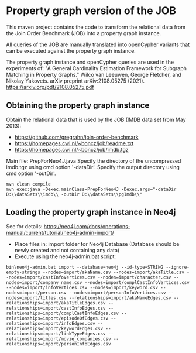 # Property graph version of the JOB

This maven project contains the code to transform the relational data from the Join Order Benchmark (JOB)
into a property graph instance.

All queries of the JOB are manually translated into openCypher variants
that can be executed against the property graph instance.

The property graph instance and openCypher queries are used in the experiments of:
"A General Cardinality Estimation Framework for Subgraph Matching in Property Graphs."
Wilco van Leeuwen, George Fletcher, and Nikolay Yakovets.
arXiv preprint arXiv:2108.05275 (2021).
https://arxiv.org/pdf/2108.05275.pdf


## Obtaining the property graph instance
Obtain the relational data that is used by the JOB (IMDB data set from May 2013):
 - https://github.com/gregrahn/join-order-benchmark
 - https://homepages.cwi.nl/~boncz/job/readme.txt
 - https://homepages.cwi.nl/~boncz/job/imdb.tgz

Main file: PrepForNeo4J.java
Specify the directory of the uncompressed imdb.tgz using cmd option '-dataDir'.
Specify the output directory using cmd option '-outDir'.

```
mvn clean compile
mvn exec:java -Dexec.mainClass=PrepForNeo4J -Dexec.args="-dataDir D:\\dataSets\\imdb\\ -outDir D:\\dataSets\\pgImdb\\"
```

## Loading the property graph instance in Neo4j
See for details: https://neo4j.com/docs/operations-manual/current/tutorial/neo4j-admin-import/

- Place files in: import folder for Neo4j Database (Database should be newly created and not containing any data)
- Execute using the neo4j-admin.bat script:
```
bin\neo4j-admin.bat import --database=neo4j --id-type=STRING --ignore-empty-strings --nodes=import/akaName.csv --nodes=import/akaTitle.csv --nodes=import/castInfoVertices.csv --nodes=import/character.csv --nodes=import/company_name.csv --nodes=import/complCastInfoVertices.csv --nodes=import/infoVertices.csv --nodes=import/keyword.csv --nodes=import/person.csv --nodes=import/personInfoVertices.csv --nodes=import/titles.csv --relationships=import/akaNameEdges.csv --relationships=import/akaTitleEdges.csv --relationships=import/castInfoEdges.csv --relationships=import/complCastInfoEdges.csv --relationships=import/episodeOfEdges.csv --relationships=import/infoEdges.csv --relationships=import/keywordEdges.csv --relationships=import/linkTypeEdges.csv --relationships=import/movie_companies.csv --relationships=import/personInfoEdges.csv
```








